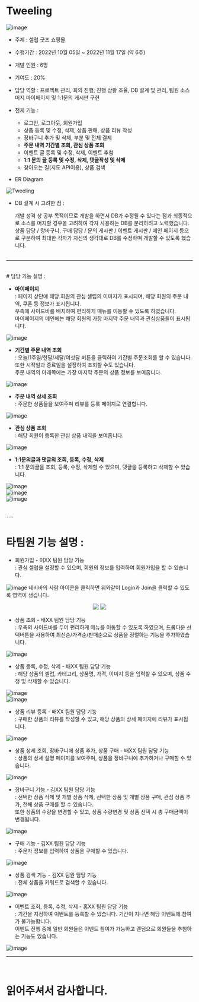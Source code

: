 # Tweeling
![image](https://user-images.githubusercontent.com/76987021/212909096-4b10f3cb-f8a2-463b-9856-df303e087578.png)


- 주제 : 셀럽 굿즈 쇼핑몰

- 수행기간 : 2022년 10월 05일 ~ 2022년 11월 17일 (약 6주)

- 개발 인원 : 6명

- 기여도 : 20%

- 담당 역할 : 프로젝트 관리, 회의 진행, 진행 상황 조율, DB 설계 및 관리, 팀원 소스 머지 마이페이지 및 1:1문의 게시판 구현

- 전체 기능 : <br>

  +	로그인, 로그아웃, 회원가입
  +	상품 등록 및 수정, 삭제, 상품 판매, 상품 리뷰 작성
  +	장바구니 추가 및 삭제, 부분 및 전체 결제
  +	**주문 내역 기간별 조회, 관심 상품 조회**
  +	이벤트 글 등록 및 수정, 삭제, 이벤트 추첨
  +	**1:1 문의 글 등록 및 수정, 삭제, 댓글작성 및 삭제**
  +	찾아오는 길(지도 API이용), 상품 검색

- ER Diagram 

![Tweeling](https://user-images.githubusercontent.com/76987021/212930968-01bae094-d708-4b94-8091-48b2d8bad322.png)


- DB 설계 시 고려한 점 :

   개발 성격 상 공부 목적이므로 개발을 하면서 DB가 수정될 수 있다는 점과 최종적으로 소스를 머지할 경우을 고려하여 각자 사용하는 DB를 분리하려고 노력했습니다.<br>
   상품 담당 / 장바구니, 구매 담당 / 문의 게시판 / 이벤트 게시판 / 메인 페이지 등으로 구분하여 최대한 각자가 자신의 생각대로 DB를 수정하며 개발할 수 있도록 했습니다.<br><br>

---
<br>
# 담당 기능 설명 : 

- **마이페이지**<br>
  : 페이지 상단에 해당 회원의 관심 셀럽의 이미지가 표시되며, 해당 회원의 주문 내역, 쿠폰 등 정보가 표시됩니다.<br>
  우측에 사이드바를 배치하여 편리하게 매뉴를 이동할 수 있도록 하였습니다. <br>
  마이페이지의 메인에는 해당 회원의 가장 마지막 주문 내역과 관심상품들이 표시됩니다.<br>

![image](https://user-images.githubusercontent.com/76987021/212918367-34376753-13e2-4d1d-bc0c-573faa196a52.png)

- **기간별 주문 내역 조회**<br>
  : 오늘/1주일/한달/세달/여섯달 버튼을 클릭하여 기간별 주문조회를 할 수 있습니다. 또한 시작일과 종료일을 설정하여 조회할 수도 있습니다.<br>
  주문 내역의 아래쪽에는 가장 마지막 주문의 상품 정보를 보여줍니다.<br>

![image](https://user-images.githubusercontent.com/76987021/212919924-1cb543fb-dc07-497e-8189-758df8c26050.png)

- **주문 내역 상세 조회**<br>
  : 주문한 상품들을 보여주며 리뷰를 등록 페이지로 연결합니다.<br>
  
![image](https://user-images.githubusercontent.com/76987021/212921095-76781d16-c0e0-486f-a5c0-737fed51fa4b.png)


- **관심 상품 조회**<br>
  : 해당 회원이 등록한 관심 상품 내역을 보여줍니다.<br>
  
![image](https://user-images.githubusercontent.com/76987021/212924573-228bef87-7aa9-4709-a07e-ad818eaa8606.png)

- **1:1문의글과 댓글의 조회, 등록, 수정, 삭제**<br>
  : 1:1 문의글을 조회, 등록, 수정, 삭제할 수 있으며, 댓글을 등록하고 삭제할 수 있습니다.<br>

![image](https://user-images.githubusercontent.com/76987021/212924943-98e33163-5ed9-40d4-ab6e-9e9956e6bb71.png)<br>
![image](https://user-images.githubusercontent.com/76987021/212925221-c4114a4d-6f68-4072-ae1f-725e2333c3d8.png)<br>
![image](https://user-images.githubusercontent.com/76987021/212925306-893a67af-0c9b-416d-aa4f-ff0757486e75.png)<br>

<br>
---
<br>

# 타팀원 기능 설명 : 

- 회원가입   - 이XX 팀원 담당 기능<br>
  : 관심 셀럽을 설정할 수 있으며, 회원의 정보를 입력하여 회원가입을 할 수 있습니다.

![image](https://user-images.githubusercontent.com/76987021/212926562-2e1b5117-d855-4955-a701-79d516aae9c3.png)
네비바의 사람 아이콘을 클릭하면 위와같이 Login과 Join을 클릭할 수 있도록 영역이 생깁니다.<br>
<p align="center">
<img src="https://user-images.githubusercontent.com/76987021/212926809-ddc5353d-6b6c-4b2a-aaed-cac2d3101373.png">
<img src="https://user-images.githubusercontent.com/76987021/212926964-6d0c4929-1d8c-4956-919e-9f9223327628.png">
<br>
</p>

- 상품 조회    - 배XX 팀원 담당 기능<br>
  : 우측의 사이드바를 두어 편리하게 메뉴를 이동할 수 있도록 하였으며, 드롭다운 선택버튼을 사용하여 최신순/가격순/판매순으로 상품을 정렬하는 기능을 추가하였습니다.<br>
  
![image](https://user-images.githubusercontent.com/76987021/212909447-80e5899f-33f1-4f53-b75b-5e4a7e5c5b14.png)

- 상품 등록, 수정, 삭제    - 배XX 팀원 담당 기능<br>
  : 해당 상품의 셀럽, 카테고리, 상품명, 가격, 이미지 등을 입력할 수 있으며, 상품 수정 및 삭제할 수 있습니다.<br>
  
![image](https://user-images.githubusercontent.com/76987021/212912568-a9d3b575-a384-48d7-8875-73f5fcba86ee.png)
<br>
![image](https://user-images.githubusercontent.com/76987021/212912959-4718e21a-f466-4f3f-bada-287accc0b1cb.png)

- 상품 리뷰 등록   - 배XX 팀원 담당 기능<br>
  : 구매한 상품의 리뷰를 작성할 수 있고, 해당 상품의 상세 페이지에 리뷰가 표시됩니다.<br>
  
![image](https://user-images.githubusercontent.com/76987021/212921410-69750170-7146-4c27-ade4-6d8c54d17b20.png)
<br>
- 상품 상세 조회, 장바구니에 상품 추가, 상품 구매    - 배XX 팀원 담당 기능<br>
  : 상품의 상세 설명 페이지를 보여주며, 상품을 장바구니에 추가하거나 구매할 수 있습니다.<br>
  
![image](https://user-images.githubusercontent.com/76987021/212909870-a2bd895e-a12c-4e13-9d6c-ae63a9478a8f.png)
<br>
- 장바구니 기능     - 김XX 팀원 담당 기능<br>
  : 선택한 상품 삭제 및 개별 상품 삭제, 선택한 상품 및 개별 상품 구매, 관심 상품 추가, 전체 상품 구매를 할 수 있습니다.<br>
  또한 상품의 수량을 변경할 수 있고, 상품 수량변경 및 상품 선택 시 총 구매금액이 변경됩니다.<br>
  
![image](https://user-images.githubusercontent.com/76987021/212910090-e50da334-8d19-4036-94dd-f3f168af9119.png)
<br>
- 구매 기능    - 김XX 팀원 담당 기능<br>
  : 주문자 정보를 입력하여 상품을 구매할 수 있습니다.<br>
  
![image](https://user-images.githubusercontent.com/76987021/212910432-22120e13-d8ea-49c0-ad82-f6ff80ea7aee.png)
<br>
- 상품 검색 기능   - 김XX 팀원 담당 기능<br>
  : 전체 상품을 키워드로 검색할 수 있습니다.<br>
  
![image](https://user-images.githubusercontent.com/76987021/212913747-e5006c68-53e0-43b1-804e-51c2e0bdea71.png)
<br>
- 이벤트 조회, 등록, 수정, 삭제    - 홍XX 팀원 담당 기능<br>
  : 기간을 지정하여 이벤트를 등록할 수 있습니다. 기간이 지나면 해당 이벤트에 참여가 불가능합니다.<br>
  이벤트 진행 중에 일반 회원들은 이벤트 참여가 가능하고 랜덤으로 회원들을 추첨하는 기능도 있습니다.<br>
  
![image](https://user-images.githubusercontent.com/76987021/212911400-45bff4ac-2141-4de1-ad5f-29d52659faeb.png)
<br>

---
<br>

# 읽어주셔서 감사합니다.
